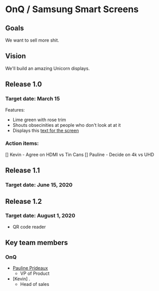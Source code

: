 # OnQ / Samsung Smart Screens


## Goals
We want to sell more shit.
## Vision
We'll build an amazing Unicorn displays.

## Release 1.0 
### Target date: March 15
Features:
- Lime green with rose trim
- Shouts obsecinities at people who don't look at at it
- Displays this [text for the screen](./smart-screen-text.md)

### Action items:
[] Kevin - Agree on HDMI vs Tin Cans 
[] Pauline - Decide on 4k vs UHD 


## Release 1.1 
### Target date: June 15, 2020


## Release 1.2
### Target date: August 1, 2020
- QR code reader 

## Key team members
### OnQ
- [Pauline Prideaux](https://www.linkedin.com/in/pauline-prideaux-debuisson-9834362b)
  - VP of Product
- [Kevin] . 
  - Head of sales
